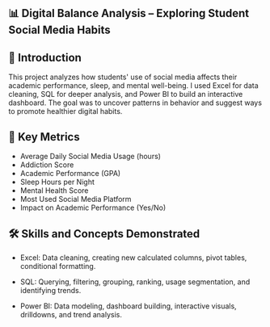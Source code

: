 ## 📊 Digital Balance Analysis – Exploring Student Social Media Habits

## 🧩 Introduction
This project analyzes how students' use of social media affects their academic performance, sleep, and mental well-being. I used Excel for data cleaning, SQL for deeper analysis, and Power BI to build an interactive dashboard. The goal was to uncover patterns in behavior and suggest ways to promote healthier digital habits.


## 📏 Key Metrics
- Average Daily Social Media Usage (hours)
- Addiction Score
- Academic Performance (GPA)
- Sleep Hours per Night
- Mental Health Score
- Most Used Social Media Platform
- Impact on Academic Performance (Yes/No)


## 🛠 Skills and Concepts Demonstrated
- Excel: Data cleaning, creating new calculated columns, pivot tables, conditional formatting.

- SQL: Querying, filtering, grouping, ranking, usage segmentation, and identifying trends.

- Power BI: Data modeling, dashboard building, interactive visuals, drilldowns, and trend analysis.









